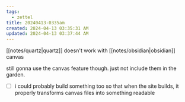```yaml
---
tags:
  - zettel
title: 20240413-0335am
created: 2024-04-13 03:35:31 AM
updated: 2024-04-13 03:37:44 AM
---
```

[[notes/quartz|quartz]] doesn't work with [[notes/obsidian|obsidian]] canvas

still gonna use the canvas feature though. just not include them in the garden. 

- [ ] i could probably build something too so that when the site builds, it properly transforms canvas files into something readable 
